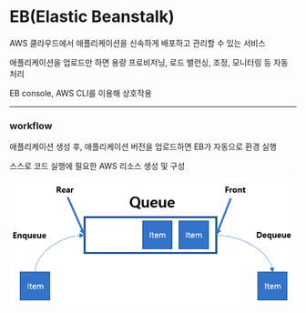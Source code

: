 # EB(Elastic Beanstalk)

AWS 클라우드에서 애플리케이션을 신속하게 배포하고 관리할 수 있는 서비스

애플리케이션을 업로드만 하면 용량 프로비저닝, 로드 밸런싱, 조정, 모니터링 등 자동 처리

EB console, AWS CLI를 이용해 상호작용

---

### workflow

애플리케이션 생성 후, 애플리케이션 버전을 업로드하면 EB가 자동으로 환경 실행

스스로 코드 실행에 필요한 AWS 리소스 생성 및 구성

![EB](/image/img.png)